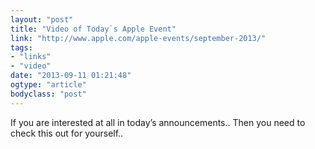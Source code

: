 ```yaml
---
layout: "post"
title: "Video of Today`s Apple Event"
link: "http://www.apple.com/apple-events/september-2013/"
tags: 
- "links"
- "video"
date: "2013-09-11 01:21:48"
ogtype: "article"
bodyclass: "post"
---
```


If you are interested at all in today’s announcements.. Then you need to check this out for yourself..